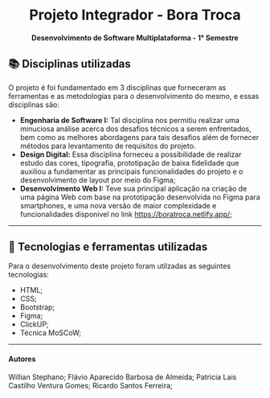 <h1 align="center">
  <br>Projeto Integrador - Bora Troca 
</h1>


<h4 align="center">
  Desenvolvimento de Software Multiplataforma - 1° Semestre
</h4>


## 📚 Disciplinas utilizadas
O projeto é foi fundamentado em 3 disciplinas que forneceram as ferramentas e as metodologias para o desenvolvimento do mesmo, e essas disciplinas são:

- **Engenharia de Software I:** Tal disciplina nos permitiu realizar uma minuciosa análise acerca dos desafios técnicos a serem enfrentados, bem como as melhores abordagens para tais desafios além  de fornecer métodos  para levantamento de requisitos do projeto.
- **Design Digital:** Essa disciplina forneceu a possibilidade de realizar estudo das cores, tipografia, prototipação de baixa fidelidade que auxiliou a fundamentar as principais funcionalidades do projeto e o desenvolvimento de layout por meio do Figma; 
- **Desenvolvimento Web I:** Teve sua principal aplicação na criação de uma página Web com base na prototipação desenvolvida no Figma para smartphones, e uma nova versão de maior complexidade e funcionalidades disponivel no link <https://boratroca.netlify.app/>;




---

## 💼 Tecnologias e ferramentas utilizadas
Para o desenvolvimento deste projeto foram utilzadas as seguintes tecnologias:

- HTML;
- CSS;
- Bootstrap;
- Figma;
- ClickUP;
- Técnica MoSCoW;


---

#### Autores
Willian Stephano;
Flávio Aparecido Barbosa de Almeida;
Patricia Lais Castilho Ventura Gomes; 
Ricardo Santos Ferreira;